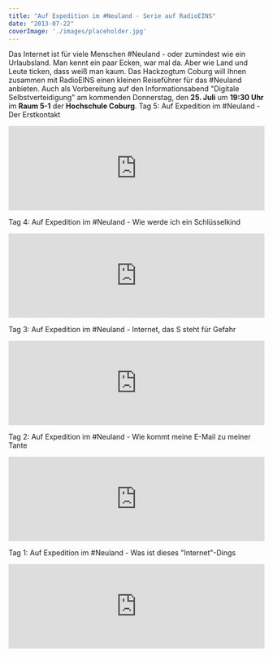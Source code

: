 ```yaml
---
title: "Auf Expedition im #Neuland - Serie auf RadioEINS"
date: "2013-07-22"
coverImage: './images/placeholder.jpg'
---
```


Das Internet ist für viele Menschen #Neuland - oder zumindest wie ein Urlaubsland. Man kennt ein paar Ecken, war mal da. Aber wie Land und Leute ticken, dass weiß man kaum. Das Hackzogtum Coburg will Ihnen zusammen mit RadioEINS einen kleinen Reiseführer für das #Neuland anbieten. Auch als Vorbereitung auf den Informationsabend "Digitale Selbstverteidigung" am kommenden Donnerstag, den **25\. Juli** um **19:30 Uhr** im **Raum 5-1** der **Hochschule Coburg**. Tag 5: Auf Expedition im #Neuland - Der Erstkontakt 

<iframe width="100%" height="166" scrolling="no" frameborder="no" src="https://w.soundcloud.com/player/?url=http%3A%2F%2Fapi.soundcloud.com%2Ftracks%2F102705993"></iframe>

 Tag 4: Auf Expedition im #Neuland - Wie werde ich ein Schlüsselkind 

<iframe width="100%" height="166" scrolling="no" frameborder="no" src="https://w.soundcloud.com/player/?url=http%3A%2F%2Fapi.soundcloud.com%2Ftracks%2F102260266%3Fsecret_token%3Ds-4CLxJ"></iframe>

 Tag 3: Auf Expedition im #Neuland - Internet, das S steht für Gefahr 

<iframe width="100%" height="166" scrolling="no" frameborder="no" src="https://w.soundcloud.com/player/?url=http%3A%2F%2Fapi.soundcloud.com%2Ftracks%2F102260167"></iframe>

 Tag 2: Auf Expedition im #Neuland - Wie kommt meine E-Mail zu meiner Tante

<iframe width="100%" height="166" scrolling="no" frameborder="no" src="https://w.soundcloud.com/player/?url=http%3A%2F%2Fapi.soundcloud.com%2Ftracks%2F102258691"></iframe>

 Tag 1: Auf Expedition im #Neuland - Was ist dieses "Internet"-Dings 

<iframe width="100%" height="166" scrolling="no" frameborder="no" src="https://w.soundcloud.com/player/?url=http%3A%2F%2Fapi.soundcloud.com%2Ftracks%2F102130557"></iframe>
